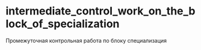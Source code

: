 # intermediate_control_work_on_the_block_of_specialization
Промежуточная контрольная работа по блоку специализация
